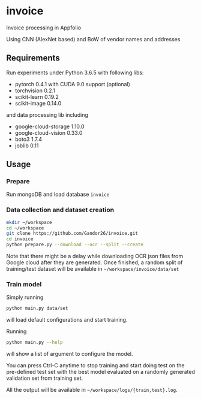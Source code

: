 # invoice
Invoice processing in Appfolio

Using CNN (AlexNet based) and BoW of vendor names and addresses

## Requirements
Run experiments under Python 3.6.5 with following libs:

* pytorch 0.4.1 with CUDA 9.0 support (optional)
* torchvision 0.2.1
* scikit-learn 0.19.2
* scikit-image 0.14.0

and data processing lib including

- google-cloud-storage 1.10.0
- google-cloud-vision 0.33.0
- boto3 1.7.4
- joblib 0.11

## Usage
### Prepare
Run mongoDB and load database `invoice`
### Data collection and dataset creation
```bash
mkdir ~/workspace
cd ~/workspace
git clone https://github.com/Gandor26/invoice.git
cd invoice
python prepare.py --download --ocr --split --create
```
Note that there might be a delay while downloading OCR json files from Google cloud after they are generated.
Once finished, a random split of training/test dataset will be available in `~/workspace/invoice/data/set`
### Train model
Simply running

```bash
python main.py data/set
```

will load default configurations and start training.

Running

```bash
python main.py --help
```

will show a list of argument to configure the model. 

You can press Ctrl-C anytime to stop training and start doing test on the pre-defined test set with the best model evaluated on a randomly generated validation set from training set.

All the output will be available in `~/workspace/logs/{train,test}.log`.


